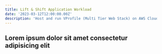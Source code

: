 ```yaml
---
title: Lift & Shift Application Workload
date: '2023-03-12T12:00:00.00Z'
description: 'Host and run VProfile (Multi Tier Web Stack) on AWS Cloud'
---
```


## Lorem ipsum dolor sit amet consectetur adipisicing elit

